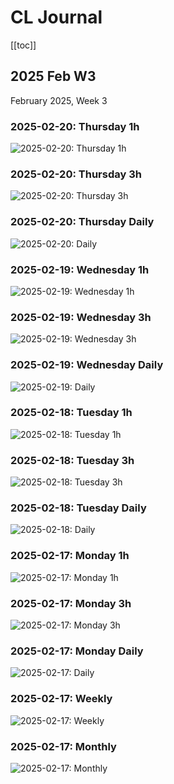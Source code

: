 # CL Journal

[[toc]]

## 2025 Feb W3
February 2025, Week 3
### 2025-02-20: Thursday 1h
![2025-02-20: Thursday 1h](images/2025-02-20/2025-02-20-1h.png)
### 2025-02-20: Thursday 3h
![2025-02-20: Thursday 3h](images/2025-02-20/2025-02-20-3h.png)
### 2025-02-20: Thursday Daily
![2025-02-20: Daily](images/2025-02-20/2025-02-20-D.png)
### 2025-02-19: Wednesday 1h
![2025-02-19: Wednesday 1h](images/2025-02-19/2025-02-19-1h.png)
### 2025-02-19: Wednesday 3h
![2025-02-19: Wednesday 3h](images/2025-02-19/2025-02-19-3h.png)
### 2025-02-19: Wednesday Daily
![2025-02-19: Daily](images/2025-02-19/2025-02-19-D.png)
### 2025-02-18: Tuesday 1h
![2025-02-18: Tuesday 1h](images/2025-02-18/2025-02-18-1h.png)
### 2025-02-18: Tuesday 3h
![2025-02-18: Tuesday 3h](images/2025-02-18/2025-02-18-3h.png)
### 2025-02-18: Tuesday Daily
![2025-02-18: Daily](images/2025-02-18/2025-02-18-D.png)
### 2025-02-17: Monday 1h
![2025-02-17: Monday 1h](images/2025-02-17/2025-02-17-1h.png)
### 2025-02-17: Monday 3h
![2025-02-17: Monday 3h](images/2025-02-17/2025-02-17-3h.png)
### 2025-02-17: Monday Daily
![2025-02-17: Daily](images/2025-02-17/2025-02-17-D.png)
### 2025-02-17: Weekly
![2025-02-17: Weekly](images/2025-02-17/2025-02-17-W.png)
### 2025-02-17: Monthly
![2025-02-17: Monthly](images/2025-02-17/2025-02-17-M.png)
